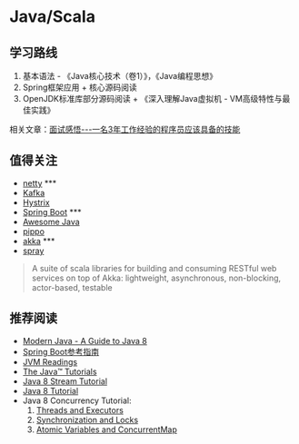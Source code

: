 # Java/Scala

## 学习路线

1. 基本语法 - 《Java核心技术（卷1）》，《Java编程思想》
2. Spring框架应用 + 核心源码阅读
3. OpenJDK标准库部分源码阅读 + 《深入理解Java虚拟机 - VM高级特性与最佳实践》

相关文章：[面试感悟---一名3年工作经验的程序员应该具备的技能](http://www.cnblogs.com/xrq730/p/5260294.html)
 
## 值得关注

- [netty](https://github.com/netty/netty) ***
- [Kafka](https://github.com/apache/kafka)
- [Hystrix](https://github.com/Netflix/Hystrix)
- [Spring Boot](http://projects.spring.io/spring-boot/) ***
- [Awesome Java](https://github.com/akullpp/awesome-java)
- [pippo](https://github.com/decebals/pippo)
- [akka](https://github.com/akka/akka) ***
- [spray](http://spray.io/)

> A suite of scala libraries for building and consuming RESTful web services on top of Akka: lightweight, asynchronous, non-blocking, actor-based, testable

## 推荐阅读

- [Modern Java - A Guide to Java 8](https://github.com/winterbe/java8-tutorial)
- [Spring Boot参考指南](https://qbgbook.gitbooks.io/spring-boot-reference-guide-zh/content/index.html)
- [JVM Readings](https://github.com/rxin/jvm-readings)
- [The Java™ Tutorials](http://docs.oracle.com/javase/tutorial/index.html)
- [Java 8 Stream Tutorial](http://winterbe.com/posts/2014/07/31/java8-stream-tutorial-examples/)
- [Java 8 Tutorial](http://winterbe.com/posts/2014/03/16/java-8-tutorial/)
- Java 8 Concurrency Tutorial: 
    1. [Threads and Executors](http://winterbe.com/posts/2015/04/07/java8-concurrency-tutorial-thread-executor-examples/)
    2. [Synchronization and Locks](http://winterbe.com/posts/2015/04/30/java8-concurrency-tutorial-synchronized-locks-examples/)
    3. [Atomic Variables and ConcurrentMap](http://winterbe.com/posts/2015/05/22/java8-concurrency-tutorial-atomic-concurrent-map-examples/)


